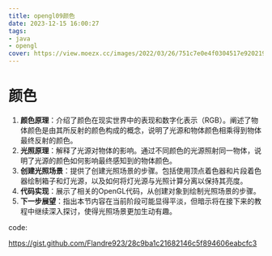 ```yaml
---
title: opengl09颜色
date: 2023-12-15 16:00:27
tags:
- java
- opengl
cover: https://view.moezx.cc/images/2022/03/26/751c7e0e4f0304517e920219f9d21f92.jpg
---
```




# 颜色

1. **颜色原理**：介绍了颜色在现实世界中的表现和数字化表示（RGB）。阐述了物体颜色是由其所反射的颜色构成的概念，说明了光源和物体颜色相乘得到物体最终反射的颜色。
2. **光照原理**：解释了光源对物体的影响。通过不同颜色的光源照射同一物体，说明了光源的颜色如何影响最终感知到的物体颜色。
3. **创建光照场景**：提供了创建光照场景的步骤。包括使用顶点着色器和片段着色器绘制箱子和灯光源，以及如何将灯光源与光照计算分离以保持其亮度。
4. **代码实现**：展示了相关的OpenGL代码，从创建对象到绘制光照场景的步骤。
5. **下一步展望**：指出本节内容在当前阶段可能显得平淡，但暗示将在接下来的教程中继续深入探讨，使得光照场景更加生动有趣。

code:

https://gist.github.com/Flandre923/28c9ba1c21682146c5f894606eabcfc3
